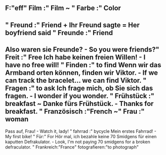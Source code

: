 F:"eff"
Film :"
Film
~
"
Farbe :"
Color
-
"
Freund :"
Friend
+
Ihr Freund sagte = Her boyfriend said
"
Freunde :"
Friend
-
Also waren sie Freunde? - So you were friends?"
Freit :"
Free
Ich habe keinen freien Willen! - I have no free will!
"
Finden :"
to find
Wenn wir das Armband orten können, finden wir Viktor. - If we can track the bracelet... we can find Viktor.
"
Fragen :"
to ask
Ich frage mich, ob Sie sich das fragen. - I wonder if you wonder.
"
Frühstück :"
breakfast 
~
Danke fürs Frühstück. - Thanks for breakfast.
"
Französisch :"French ~"
Frau :"
woman
-
Pass auf, Frau! - Watch it, lady!
"
fahrrad :"
bycycle
Mein erstes Fahrrad! - My first bike!
"
Für:"
For
Hör mal, ich bezahle keine 70 Smidgens für einen kaputten Defrakulator. - Look, I'm not paying 70 smidgens for a broken defraculator.
"
Frankreich:"France"
fotografieren:"to photograph"